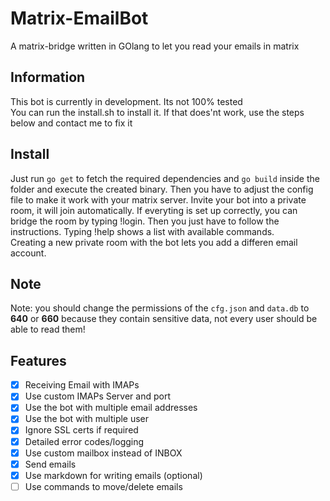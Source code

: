 # Matrix-EmailBot
A matrix-bridge written in GOlang to let you read your emails in matrix


## Information
This bot is currently in development. Its not 100% tested
<br>
You can run the install.sh to install it. If that does'nt work, use the steps below and contact me to fix it


## Install
Just run <code>go get</code> to fetch the required dependencies and <code>go build</code> inside the folder and execute the created binary. Then you have to adjust the config file to make it work with your matrix server.
Invite your bot into a private room, it will join automatically. If everyting is set up correctly, you can bridge the room by typing !login. Then you just have to follow the instructions. Typing !help shows a list with available commands.<br>Creating a new private room with the bot lets you add a differen email account.<br>

## Note
Note: you should change the permissions of the <code>cfg.json</code> and <code>data.db</code> to <b>640</b> or <b>660</b> because they contain sensitive data, not every user should be able to read them!

## Features
- [X]  Receiving Email with IMAPs
- [X]  Use custom IMAPs Server and port
- [X]  Use the bot with multiple email addresses
- [X]  Use the bot with multiple user
- [X]  Ignore SSL certs if required
- [X]  Detailed error codes/logging 
- [X]  Use custom mailbox instead of INBOX
- [X]  Send emails
- [X]  Use markdown for writing emails (optional)
- [ ]  Use commands to move/delete emails
